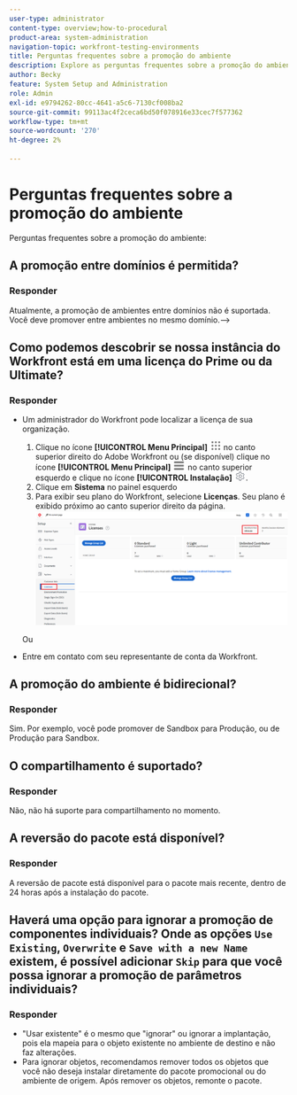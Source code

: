 ```yaml
---
user-type: administrator
content-type: overview;how-to-procedural
product-area: system-administration
navigation-topic: workfront-testing-environments
title: Perguntas frequentes sobre a promoção do ambiente
description: Explore as perguntas frequentes sobre a promoção do ambiente Workfront.
author: Becky
feature: System Setup and Administration
role: Admin
exl-id: e9794262-80cc-4641-a5c6-7130cf008ba2
source-git-commit: 99113ac4f2ceca6bd50f078916e33cec7f577362
workflow-type: tm+mt
source-wordcount: '270'
ht-degree: 2%

---
```


# Perguntas frequentes sobre a promoção do ambiente

Perguntas frequentes sobre a promoção do ambiente:

## A promoção entre domínios é permitida?

### Responder

Atualmente, a promoção de ambientes entre domínios não é suportada. Você deve promover entre ambientes no mesmo domínio.-->

<!--DELETE THIS SECTION MARCH 2026-->

<!--## Is the Adobe Business Platform / IMS a prerequisite for environment promotion?

### Answer

No. Environment Promotion is available for both IMS-enabled and non-IMS Workfront instances.-->

## Como podemos descobrir se nossa instância do Workfront está em uma licença do Prime ou da Ultimate?

### Responder

* Um administrador do Workfront pode localizar a licença de sua organização.

   1. Clique no ícone **[!UICONTROL Menu Principal]** ![Menu Principal](/help/_includes/assets/main-menu-icon.png) no canto superior direito do Adobe Workfront ou (se disponível) clique no ícone **[!UICONTROL Menu Principal]** ![Menu Principal](/help/_includes/assets/main-menu-icon-left-nav.png) no canto superior esquerdo e clique no ícone **[!UICONTROL Instalação]** ![Instalação](/help/_includes/assets/gear-icon-setup.png).
   1. Clique em **Sistema** no painel esquerdo
   1. Para exibir seu plano do Workfront, selecione **Licenças**.
Seu plano é exibido próximo ao canto superior direito da página.
      ![Localizar plano](assets/locate-plan.png)

  Ou
* Entre em contato com seu representante de conta da Workfront.

## A promoção do ambiente é bidirecional?

### Responder

Sim. Por exemplo, você pode promover de Sandbox para Produção, ou de Produção para Sandbox.

## O compartilhamento é suportado?

### Responder

Não, não há suporte para compartilhamento no momento.

## A reversão do pacote está disponível?

### Responder

A reversão de pacote está disponível para o pacote mais recente, dentro de 24 horas após a instalação do pacote.

## Haverá uma opção para ignorar a promoção de componentes individuais? Onde as opções `Use Existing`, `Overwrite` e `Save with a new Name` existem, é possível adicionar `Skip` para que você possa ignorar a promoção de parâmetros individuais?

### Responder

* &quot;Usar existente&quot; é o mesmo que &quot;ignorar&quot; ou ignorar a implantação, pois ela mapeia para o objeto existente no ambiente de destino e não faz alterações.
* Para ignorar objetos, recomendamos remover todos os objetos que você não deseja instalar diretamente do pacote promocional ou do ambiente de origem. Após remover os objetos, remonte o pacote.
